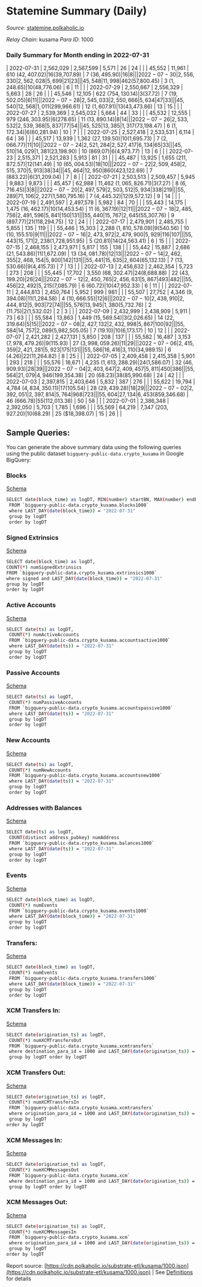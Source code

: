 # Statemine Summary (Daily)

_Source_: [statemine.polkaholic.io](https://statemine.polkaholic.io)

*Relay Chain*: kusama
*Para ID*: 1000



### Daily Summary for Month ending in 2022-07-31


| 2022-07-31 | 2,562,029 | 2,567,599 | 5,571 | 26 | 24 |  |  | 45,552 | 11,961 | 610 ($42,407.02) | 16 ($39,707.89) | 7 ($36,495.90) | 16 | 8 |  |
| 2022-07-30 | 2,556,330 | 2,562,028 | 5,699 | 21 | 23 |  |  | 45,548 | 11,998 | 462 ($57,800.45) | 3 ($1,248.65) | 10 ($48,776.06) | 6 | 11 |  |
| 2022-07-29 | 2,550,667 | 2,556,329 | 5,663 | 28 | 26 |  |  | 45,546 | 12,105 | 622 ($754,130.14) | 3 ($37.72) | 7 ($19,502.05) | 6 | 11 |  |
| 2022-07-28 | 2,545,033 | 2,550,666 | 5,634 | 47 | 33 |  |  | 45,540 | 12,568 | 1,011 ($299,966.61) | 12 ($1,607.91) | 13 ($43,473.86) | 13 | 15 |  |
| 2022-07-27 | 2,539,369 | 2,545,032 | 5,664 | 44 | 33 |  |  | 45,532 | 12,555 | 979 ($246,303.95) | 6 ($278.65) | 11 ($13,890.14) | 8 | 14 |  |
| 2022-07-26 | 2,533,532 | 2,539,368 | 5,837 | 77 | 54 |  |  | 45,525 | 13,385 | 1,317 ($73,198.47) | 6 ($1,172.34) | 6 ($60,281.94) | 10 | 7 |  |
| 2022-07-25 | 2,527,418 | 2,533,531 | 6,114 | 64 | 36 |  |  | 45,517 | 13,939 | 1,362 ($27,139.50) | 10 ($1,695.73) | 7 ($2,066.77) | 11 | 10 |  |
| 2022-07-24 | 2,521,284 | 2,527,417 | 6,134 | 65 | 33 |  |  | 45,510 | 14,029 | 1,381 ($23,198.90) | 10 ($869.07) | 6 ($4,973.77) | 13 | 6 |  |
| 2022-07-23 | 2,515,371 | 2,521,283 | 5,913 | 81 | 31 |  |  | 45,487 | 13,925 | 1,655 ($211,872.57) | 12 ($141.49) | 10 ($65,004.53) | 18 | 10 |  |
| 2022-07-22 | 2,509,458 | 2,515,370 | 5,913 | 38 | 34 |  |  | 45,464 | 12,950 | 860 ($423,122.69) | 7 ($883.22) | 6 ($31,209.04) | 7 | 8 |  |
| 2022-07-21 | 2,503,513 | 2,509,457 | 5,945 | 9,883 | 9,873 |  |  | 45,457 | 62,988 | 11,462 ($1,065,826.71) | 3 ($7.27) | 8 ($6,716.45) | 3 | 8 |  |
| 2022-07-20 | 2,497,579 | 2,503,512 | 5,934 | 338 | 219 |  |  | 55,289 | 71,106 | 2,227 ($1,580,795.16) | 7 ($4,445.32) | 12 ($9,572.12) | 9 | 14 |  |
| 2022-07-19 | 2,491,597 | 2,497,578 | 5,982 | 84 | 70 |  |  | 55,443 | 14,175 | 1,475 ($16,462.17) | 10 ($14,453.54) | 11 ($6,367.19) | 12 | 11 |  |
| 2022-07-18 | 2,485,756 | 2,491,596 | 5,841 | 150 | 131 |  |  | 55,440 | 15,767 | 2,645 ($55,307.76) | 9 ($897.77) | 21 ($118,294.75) | 12 | 24 |  |
| 2022-07-17 | 2,479,901 | 2,485,755 | 5,855 | 135 | 119 |  |  | 55,446 | 15,303 | 2,288 ($1,810,578.09) | 9 ($540.56) | 10 ($10,155.51) | 9 | 11 |  |
| 2022-07-16 | 2,473,972 | 2,479,900 | 5,929 | 116 | 107 |  |  | 55,443 | 15,171 | 2,238 ($1,728,951.95) | 5 ($20.81) | 14 ($24,563.41) | 6 | 15 |  |
| 2022-07-15 | 2,468,155 | 2,473,971 | 5,817 | 155 | 138 |  |  | 55,442 | 15,887 | 2,686 ($21,543.86) | 11 ($1,672.09) | 13 ($34,081.78) | 12 | 13 |  |
| 2022-07-14 | 2,462,355 | 2,468,154 | 5,800 | 142 | 131 |  |  | 55,441 | 15,635 | 2,604 ($65,132.13) | 7 ($13,530.66) | 9 ($4,415.73) | 7 | 13 |  |
| 2022-07-13 | 2,456,632 | 2,462,354 | 5,723 | 273 | 208 |  |  | 55,445 | 17,702 | 3,550 ($68,302.47) | 24 ($8,688.88) | 22 ($43,199.20) | 26 | 24 |  |
| 2022-07-12 | 2,450,765 | 2,456,631 | 5,867 | 493 | 482 |  |  | 55,456 | 22,492 | 5,215 ($7,085.79) | 6 ($60.72) | 10 ($47,952.33) | 6 | 11 |  |
| 2022-07-11 | 2,444,813 | 2,450,764 | 5,952 | 999 | 981 |  |  | 55,507 | 27,752 | 4,346 ($9,394.08) | 11 ($1,284.58) | 4 ($10,666.55) | 12 | 6 |  |
| 2022-07-10 | 2,438,910 | 2,444,812 | 5,903 | 72 | 74 |  |  | 55,576 | 13,945 | 1,380 ($5,732.76) | 2 ($11.75) | 2 ($1,532.02) | 2 | 3 |  |
| 2022-07-09 | 2,432,999 | 2,438,909 | 5,911 | 73 | 63 |  |  | 55,584 | 13,863 | 1,449 ($15,569.54) | 3 ($2,026.65) | 14 ($22,319.64) | 5 | 15 |  |
| 2022-07-08 | 2,427,132 | 2,432,998 | 5,867 | 100 | 92 |  |  | 55,584 | 14,757 | 2,089 ($5,982,505.05) | 7 ($19.10) | 10 ($6,173.17) | 10 | 12 |  |
| 2022-07-07 | 2,421,282 | 2,427,131 | 5,850 | 208 | 137 |  |  | 55,582 | 16,487 | 3,153 ($7,978,479.26) | 9 ($115.93) | 27 ($3,998,059.26) | 11 | 29 |  |
| 2022-07-06 | 2,415,359 | 2,421,281 | 5,923 | 175 | 131 |  |  | 55,586 | 16,416 | 3,110 ($34,989.15) | 6 ($4.26) | 22 ($11,264.82) | 8 | 25 |  |
| 2022-07-05 | 2,409,458 | 2,415,358 | 5,901 | 293 | 218 |  |  | 55,576 | 18,671 | 4,235 ($1,613,288.29) | 24 ($1,586.07) | 32 ($46,909.93) | 28 | 39 |  |
| 2022-07-04 | 2,403,647 | 2,409,457 | 5,811 | 450 | 386 |  |  | 55,564 | 21,079 | 4,946 ($199,354.38) | 20 ($68.23) | 38 ($85,990.68) | 24 | 42 |  |
| 2022-07-03 | 2,397,815 | 2,403,646 | 5,832 | 387 | 276 |  |  | 55,622 | 19,794 | 4,784 ($4,834,350.11) | 17 ($105.54) | 28 ($29,439.28) | 18 | 29 |  |
| 2022-07-02 | 2,392,051 | 2,397,814 | 5,764 | 968 | 723 |  |  | 55,604 | 27,134 | 6,453 ($859,346.68) | 46 ($666.78) | 55 ($112,013.38) | 50 | 58 |  |
| 2022-07-01 | 2,386,348 | 2,392,050 | 5,703 | 1,785 | 1,696 |  |  | 55,569 | 64,219 | 7,347 ($203,927.20) | 10 ($68.29) | 25 ($18,398.07) | 15 | 26 |  |

## Sample Queries:
You can generate the above summary data using the following queries using the public dataset `bigquery-public-data.crypto_kusama` in Google BigQuery:


### Blocks 

[Schema](https://github.com/colorfulnotion/substrate-etl/blob/main/schema/blocks.json)

```bash
SELECT date(block_time) as logDT, MIN(number) startBN, MAX(number) endBN, COUNT(*) numBlocks 
 FROM `bigquery-public-data.crypto_kusama.blocks1000`  
 where LAST_DAY(date(block_time)) = "2022-07-31" 
 group by logDT 
 order by logDT
```

### Signed Extrinsics 

[Schema](https://github.com/colorfulnotion/substrate-etl/blob/main/schema/extrinsics.json)

```bash
SELECT date(block_time) as logDT, 
COUNT(*) numSignedExtrinsics 
FROM `bigquery-public-data.crypto_kusama.extrinsics1000`  
where signed and LAST_DAY(date(block_time)) = "2022-07-31" 
group by logDT 
order by logDT
```

### Active Accounts 

[Schema](https://github.com/colorfulnotion/substrate-etl/blob/main/schema/accountsactive.json)

```bash
SELECT date(ts) as logDT, 
 COUNT(*) numActiveAccounts 
 FROM `bigquery-public-data.crypto_kusama.accountsactive1000` 
 where LAST_DAY(date(ts)) = "2022-07-31" 
 group by logDT 
 order by logDT
```

### Passive Accounts 

[Schema](https://github.com/colorfulnotion/substrate-etl/blob/main/schema/accountspassive.json)

```bash
SELECT date(ts) as logDT, 
 COUNT(*) numPassiveAccounts 
 FROM `bigquery-public-data.crypto_kusama.accountspassive1000` 
 where LAST_DAY(date(ts)) = "2022-07-31" 
 group by logDT 
 order by logDT
```

### New Accounts 

[Schema](https://github.com/colorfulnotion/substrate-etl/blob/main/schema/accountsnew.json)

```bash
SELECT date(ts) as logDT, 
 COUNT(*) numNewAccounts 
 FROM `bigquery-public-data.crypto_kusama.accountsnew1000` 
 where LAST_DAY(date(ts)) = "2022-07-31" 
 group by logDT
 order by logDT
```

### Addresses with Balances 

[Schema](https://github.com/colorfulnotion/substrate-etl/blob/main/schema/balances.json)

```bash
SELECT date(ts) as logDT,
 COUNT(distinct address_pubkey) numAddress 
 FROM `bigquery-public-data.crypto_kusama.balances1000` 
 where LAST_DAY(date(ts)) = "2022-07-31" 
 group by logDT 
 order by logDT
```

### Events 

[Schema](https://github.com/colorfulnotion/substrate-etl/blob/main/schema/events.json)

```bash
SELECT date(block_time) as logDT, 
 COUNT(*) numEvents 
 FROM `bigquery-public-data.crypto_kusama.events1000` 
 where LAST_DAY(date(block_time)) = "2022-07-31" 
 group by logDT 
 order by logDT
```

### Transfers:

[Schema](https://github.com/colorfulnotion/substrate-etl/blob/main/schema/transfers.json)

```bash
SELECT date(block_time) as logDT, 
 COUNT(*) numEvents 
 FROM `bigquery-public-data.crypto_kusama.transfers1000` 
 where LAST_DAY(date(block_time)) = "2022-07-31" 
 group by logDT 
 order by logDT
```

### XCM Transfers In: 

[Schema](https://github.com/colorfulnotion/substrate-etl/blob/main/schema/xcmtransfers.json)

```bash
SELECT date(origination_ts) as logDT, 
 COUNT(*) numXCMTransfersOut 
 FROM `bigquery-public-data.crypto_kusama.xcmtransfers` 
 where destination_para_id = 1000 and LAST_DAY(date(origination_ts)) = "2022-07-31" 
 group by logDT order by logDT
```

### XCM Transfers Out: 

[Schema](https://github.com/colorfulnotion/substrate-etl/blob/main/schema/xcmtransfers.json)

```bash
SELECT date(origination_ts) as logDT, 
 COUNT(*) numXCMTransfersIn 
 FROM `bigquery-public-data.crypto_kusama.xcmtransfers` 
 where origination_para_id = 1000 and LAST_DAY(date(origination_ts)) = "2022-07-31" 
 group by logDT 
order by logDT
```

### XCM Messages In: 

[Schema](https://github.com/colorfulnotion/substrate-etl/blob/main/schema/xcm.json)

```bash
SELECT date(origination_ts) as logDT, 
 COUNT(*) numXCMMessagesOut 
 FROM `bigquery-public-data.crypto_kusama.xcm` 
 where destination_para_id = 1000 and LAST_DAY(date(origination_ts)) = "2022-07-31" 
 group by logDT order by logDT
```

### XCM Messages Out: 

[Schema](https://github.com/colorfulnotion/substrate-etl/blob/main/schema/xcm.json)

```bash
SELECT date(origination_ts) as logDT, 
 COUNT(*) numXCMMessagesIn 
 FROM `bigquery-public-data.crypto_kusama.xcm` 
 where origination_para_id = 1000 and LAST_DAY(date(origination_ts)) = "2022-07-31" 
 group by logDT 
order by logDT
```


Report source: [https://cdn.polkaholic.io/substrate-etl/kusama/1000.json](https://cdn.polkaholic.io/substrate-etl/kusama/1000.json) | See [Definitions](/DEFINITIONS.md) for details

